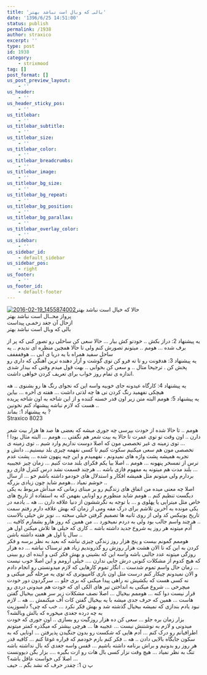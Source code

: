 ```yaml
---
title: 'ﺑﺎﻟﯽ ﮐﻪ ﻭﺑﺎﻝ ﺍﺳﺖ ﻧﺒﺎﺷﺪ ﺑﻬﺘﺮ'
date: '1396/6/25 14:51:00'
status: publish
permalink: /1938
author: straxico
excerpt: ''
type: post
id: 1938
category:
    - strixmood
tag: []
post_format: []
us_post_preview_layout:
    - ''
us_header:
    - ''
us_header_sticky_pos:
    - ''
us_titlebar:
    - ''
us_titlebar_subtitle:
    - ''
us_titlebar_size:
    - ''
us_titlebar_color:
    - ''
us_titlebar_breadcrumbs:
    - ''
us_titlebar_image:
    - ''
us_titlebar_bg_size:
    - ''
us_titlebar_bg_repeat:
    - ''
us_titlebar_bg_position:
    - ''
us_titlebar_bg_parallax:
    - ''
us_titlebar_overlay_color:
    - ''
us_sidebar:
    - ''
us_sidebar_id:
    - default_sidebar
us_sidebar_pos:
    - right
us_footer:
    - ''
us_footer_id:
    - default-footer
---
```

[![2016-02-19_1455874002](../../uploads/2016/03/2016-02-19_1455874002-300x300.jpg)](http://localhost/wp-content/uploads/2016/03/2016-02-19_1455874002.jpg)ﺣﺎﻻ ﮐﻪ ﺧﯿﺎﻝ ﺍﺳﺖ ﻧﺒﺎﺷﺪ ﺑﻬﺘﺮ  
ﭘﺮﻭﺍﺯ ﻣﺤــﺎﻝ ﺍﺳﺖ ﻧﺒﺎﺷﺪ ﺑﻬﺘﺮ  
ﺍﺯﺣﺎﻝ آن جغد ﺯﺧﻤـﯽ ﭘﯿﺪﺍﺳﺖ  
ﺑﺎﻟﯽ ﮐﻪ ﻭﺑﺎﻝ ﺍﺳﺖ ﻧﺒﺎﺷﺪ ﺑﻬﺘﺮ

یه پیشنهاد 2: دراز بکش .. خودتو کش بیار … حالا سعی کن ساحلی رو تصور کنی که پر از برف شده … هومم .. میتونم تصورش کنم ولی تا حالا همچین منظره ای ندیدم .. یه ساحل سفید همراه با یه دریا ی آبی … هوففففف  
یه پیشنهاد 3: هدفونت رو تا ته فرو کن توی گوشت و آزار دهنده ترین آهنگی که داری رو پخش کن . ترجیحا متال .. و سعی کن بخوابی .. بهت قول میدم وقتی که بیدار شدی اندازه ی تمام روز خواب برای تعریف کردن خواهی داشت.

یه پیشنهاد 4: کارگاه عیدونه جای خوبیه واسه این که نجوای رنگ ها رو بشنوی .. هه هیچکی نفهمید رنگ کردن نی ها چه لذتی داشت … هفته ی آخره … بیاین  
یه پیشنهاد 5: هومم البته متن زیر اون قدر خسته کننده و از این شاخه به اون شاخه پریده هست که لازم نباشه پیشنهاد کنم نخونین ..  
یه پیشنهاد 1: بماند ?  
Straxico 8023

هومم .. تا حالا شده از خودت بپرسی چه جوری میشه که بعضی ها صد ها هزار بیت شعر دارن .. اون وقت تو توی عمرت تا حالا یه بیت شعر هم نگفتی … هومم … البته مثال بودا ! … توی زمینه ی غیر تخصصی مون که اصلا دوست نداریم وارد شیم .. توی زمینه ی تخصصی مون هم سعی میکنیم سکوت کنیم تا کسی نفهمه چیزی بلد نیستیم… دانش و تجربه همیشه پشت واژه های نمیدونم ، نفهمیدم و این چیه پنهون شده … پشت عدم ترس از تمسخر پنهونه … هومم .. اصلا بیا یکم فکرای بلند مدت کنیم … زمان چیز عجیبیه … بلند مدت هم میتونه یه مفهوم فازی باشه … هرچند قسمت نشد درس کنترل فازی رو بردارم ولی میتونم مثل همیشه افکار و استدلال های خودمو داشته باشم خو … از سال خوشم نمیاد …هومم شاید چون زیادی بزرگه ..  
اصلا چه معنی میده من اتفاق های زندگیم رو بر مبنای زمانی که مبدأش مربوط به یکی دیگست تنظیم کنم .. هومم شاید منظورم رو اونایی بفهمن که به استفاده از تاریخ های خاص مثل میترایی یا پهلوی و … با توجه به نگرششون از دنیا علاقه دارن … هه .. یادمه در یکی مونده به آخرین تلاشم برای درک مفه ومی از زمان که بهش علاقه دارم رفتم سمت تاریخ یونیکس کد ولی از روی ثانیه ها تصمیم گرفتن خیلی سخته … نویز ش خیلی بالاست .. هرچند واسم جالب بود ولی به دردم نمیخورد … من همین که روز هارو بشمارم کافیه … آدم میتونه هر روز یه شروع جدید داشته باشه .. کاری که خیلی ها تلاش میکنن اول هر سال یا اول هر هفته داشته باشن ..  
هوممم گمونم بیست و پنج هزار روز زندگی چیزی نباشه که بعید به نظر برسه و فکر کردن به این که تا الان هشت هزار روزش رو گذروندیم زیاد هم ترسناک نباشه … ده هزار روزگی میتونه عدد جالبی باشه واسه این که بشینی و بهش فکر کنی و آینده ای رو ببینی که هیچ کدوم از مشکلات کنونی درش جایی ندارن …. خیلی آرومم و این اصلا خوب نیست … زمان حال واسم تموم شدست .. انگار تموم کارهایی که لازم میدونستی رو انجام دادم و الان نمیدونم چیکار کنم درست مثل اون بازی کامپیوتری که توی یه مرحله گیر میکنی و نه کسی هست که بکشیش نه راهی پیدا میکنی که بری جلو … سرگردون دور خودت میچرخی … شروع میکنی به انداختن تیر های الکی ای که خودت هم میدونی دردی رو قرار نیست دوا کنه … هوممم بیخیال … اصلا نصف مشکلات زیر سر همین بیخیال گفتن هاست … همین که حرف جدی میشه با یه بیخیال گفتن کات آف میکنمش … هه .. لازم نبود یادم بندازی که نمیشه بیخیال گذشته شد و بهش فکر نکرد … خب که چی؟ دلسوزیت به چه درده جغدی میخوره که بالش وبالشه؟  
بزار زمان بره جلو … سعی کن ده هزار روزگیت رو بسازی .. اون جوری که خودت میدونی و لازم به نوشتنش نیست … عجیبه ها … هرچی بیشتر که میگذره کمتر میتونم اطرافیانم رو درک کنم … آدم هایی که شکست رو بدون جنگیدن پذیرفتن … اونایی که به سکون جایگاه بالایی دادن .. هه .. فکر کنم بازم خودمم که قراره غوغا کنم … کافیه قدر هر روز رو بدونیم و براش برنامه داشته باشیم … قفس واسه جغدی که بال نداشته باشه تنگ به نظر نمیاد … هیچ وقت نزار کسی بال هات رو ازت بگیره …. بزار بگن دیوونست … اصلا کی خواست عاقل باشه؟  
پ ن 1: چقدر حرف که نشد بگم .. حیف